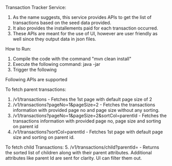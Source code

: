 Transaction Tracker Service:
1. As the name suggests, this service provides APIs to get the list of transactions based on the seed data provided.
2. It also provides the installements paid for each transaction occurred.
3. These APIs are meant for the use of UI, however are user friendly as well since they output data in json files.


How to Run:&nbsp;

1. Compile the code with the command "mvn clean install" 
2. Execute the following command: java -jar <jar file> <parent json> <child json>
3. Trigger the following


Following APIs are supported

To fetch parent transactions:
1. /v1/transactions - Fetches the 1st page with default page size of 2
2. /v1/transactions?pageNo=1&pageSize=2 - Fetches the transactions information with provided page no and page size without any sorting.
3. /v1/transactions?pageNo=1&pageSize=2&sortCol=parentId - Fetches the transactions information with provided page no, page size and sorting on parent id
4. /v1/transactions?sortCol=parentId - Fetches 1st page with default page size and sorting on parent id.

To fetch child Transactions:
5. /v1/transactions/child?parentId= - Returns the sorted list of children along with their parent attributes. Additional attributes like parent Id are sent for clarity. UI can filter them out.

